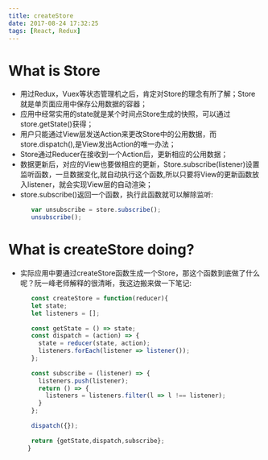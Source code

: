 ```yaml
---
title: createStore
date: 2017-08-24 17:32:25
tags: [React, Redux]
---
```


# What is Store

* 用过Redux，Vuex等状态管理机之后，肯定对Store的理念有所了解；Store就是单页面应用中保存公用数据的容器；
* 应用中经常实用的state就是某个时间点Store生成的快照，可以通过store.getState()获得；
* 用户只能通过View层发送Action来更改Store中的公用数据，而store.dispatch(),是View发出Action的唯一办法；
* Store通过Reducer在接收到一个Action后，更新相应的公用数据；
* 数据更新后，对应的View也要做相应的更新，Store.subscribe(listener)设置监听函数，一旦数据变化,就自动执行这个函数,所以只要将View的更新函数放入listener，就会实现View层的自动渲染；
* store.subscribe()返回一个函数，执行此函数就可以解除监听:
  ```javascript
     var unsubscribe = store.subscribe();
     unsubscribe();
  ```  
<!--more-->

# What is createStore doing?

* 实际应用中要通过createStore函数生成一个Store，那这个函数到底做了什么呢？阮一峰老师解释的很清晰，我这边搬来做一下笔记:
  ```javascript
     const createStore = function(reducer){
     let state;
     let listeners = [];
      
     const getState = () => state;
     const dispatch = (action) => {
       state = reducer(state, action);
       listeners.forEach(listener => listener());
     };
      
     const subscribe = (listener) => {
       listeners.push(listener);
       return () => {
         listeners = listeners.filter(l => l !== listener);
       }
     };
      
     dispatch({});
      
     return {getState,dispatch,subscribe};
    }
  ```
    

